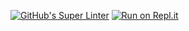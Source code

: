 [![GitHub's Super Linter](https://github.com/ICD2O-Digital-Tech-DiegoV/Unit1-05-HTML-MDL-/Unit1-05-HTML-MDL-/workflows/GitHub's%20Super%20Linter/badge.svg)](https://github.com/ICD2O-Digital-Tech-DiegoV/Unit1-05-HTML-MDL-/Unit1-05-HTML-MDL-/actions)
[![Run on Repl.it](https://repl.it/badge/github/ICD2O-Digital-Tech-DiegoV/Unit1-05-HTML-MDL-/Unit1-05-HTML-MDL-)](https://repl.it/github/ICD2O-Digital-Tech-DiegoV/Unit1-05-HTML-MDL-/Unit1-05-HTML-MDL-)
